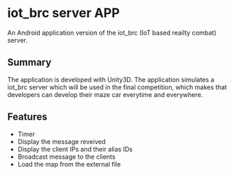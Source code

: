# iot_brc server APP #

An Android application version of the iot_brc (IoT based reailty combat) server.

## Summary ##

The application is developed with Unity3D. The application simulates a iot_brc
server which will be used in the final competition, which makes that developers
can develop their maze car everytime and everywhere.

## Features ##

- Timer
- Display the message reveived
- Display the client IPs and their alias IDs
- Broadcast message to the clients
- Load the map from the external file